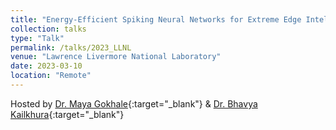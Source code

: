```yaml
---
title: "Energy-Efficient Spiking Neural Networks for Extreme Edge Intelligence"
collection: talks
type: "Talk"
permalink: /talks/2023_LLNL
venue: "Lawrence Livermore National Laboratory"
date: 2023-03-10
location: "Remote"
---
```


Hosted by [Dr. Maya Gokhale](https://people.llnl.gov/gokhale2){:target="_blank"} & [Dr. Bhavya Kailkhura](https://people.llnl.gov/kailkhura1){:target="_blank"}

